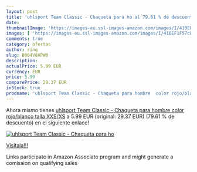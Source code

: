 ```yaml
---
layout: post
title: 'uhlsport Team Classic - Chaqueta para ho al 79.61 % de descuento'
date: 
thumbnailImage: 'https://images-eu.ssl-images-amazon.com/images/I/410EF1F57cL._SL200_.jpg'
images: [ 'https://images-eu.ssl-images-amazon.com/images/I/410EF1F57cL._SL200_.jpg' ]
comments: true
category: ofertas
author: ring
slug: B004V8APW0
description:
actualPrice: 5.99 EUR
currency: EUR
price: 5.99
comparePrice: 29.37 EUR
inStock: true
prodname: 'uhlsport Team Classic - Chaqueta para hombre  color rojo/blanco  talla XXS/XS'
---
```


Ahora mismo tienes [uhlsport Team Classic - Chaqueta para hombre  color rojo/blanco  talla XXS/XS](https://www.amazon.es/dp/B004V8APW0/?tag=tolees-21) a 5.99 EUR (original: 29.37 EUR) (79.61 %  de descuento) en el siguiente enlace!

[![uhlsport Team Classic - Chaqueta para ho](https://images-eu.ssl-images-amazon.com/images/I/410EF1F57cL._SL200_.jpg)](https://www.amazon.es/dp/B004V8APW0/?tag=tolees-21)

[Visítala!!!](https://www.amazon.es/dp/B004V8APW0/?tag=tolees-21)

Links participate in Amazon Associate program and might generate a comission on qualifying sales
